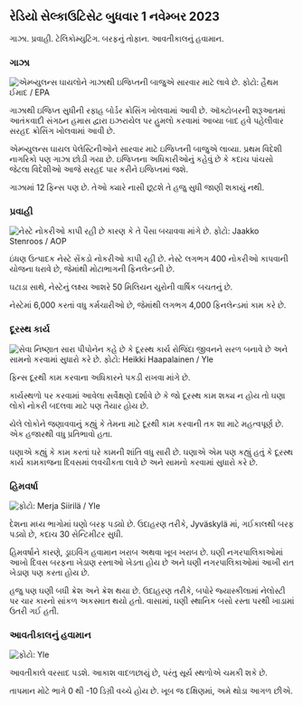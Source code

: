 ## રેડિયો સેલ્કાઉટિસેટ બુધવાર 1 નવેમ્બર 2023

ગાઝા. પ્રવાહી. ટેલિકોમ્યુટિંગ. બરફનું તોફાન. આવતીકાલનું હવામાન.

### ગાઝા

![એમ્બ્યુલન્સ ઘાયલોને ગાઝાથી ઇજિપ્તની બાજુએ સારવાર માટે લાવે છે. ફોટો: હૈથમ ઈમાદ / EPA](https://images.cdn.yle.fi/image/upload/c_crop,h_2821,w_5016,x_0,y_744/ar_1.777777777777777,c_fill,g_faces,h/17_15,h/17_15.q_auto:eco/f_auto/fl_lossy/v1698852282/39-1194530654258b7aaf7a)

ગાઝાથી ઇજિપ્ત સુધીની રફાહ બોર્ડર ક્રોસિંગ ખોલવામાં આવી છે. ઑક્ટોબરની શરૂઆતમાં આતંકવાદી સંગઠન હમાસ દ્વારા ઇઝરાયેલ પર હુમલો કરવામાં આવ્યા બાદ હવે પહેલીવાર સરહદ ક્રોસિંગ ખોલવામાં આવી છે.

એમ્બ્યુલન્સ ઘાયલ પેલેસ્ટિનીઓને સારવાર માટે ઇજિપ્તની બાજુએ લાવ્યા. પ્રથમ વિદેશી નાગરિકો પણ ગાઝા છોડી ગયા છે. ઇજિપ્તના અધિકારીઓનું કહેવું છે કે કદાચ પાંચસો જેટલા વિદેશીઓ આજે સરહદ પાર કરીને ઇજિપ્તમાં જશે.

ગાઝામાં 12 ફિન્સ પણ છે. તેઓ ક્યારે નાસી છૂટશે તે હજુ સુધી જાણી શકાયું નથી.

### પ્રવાહી

![નેસ્ટે નોકરીઓ કાપી રહી છે કારણ કે તે પૈસા બચાવવા માંગે છે. ફોટો: Jaakko Stenroos / AOP](https://images.cdn.yle.fi/image/upload/c_crop,h_2611,w_4643,x_0,y_483/ar_1.777777777777777,c_fill,g_faces,h_10/01/0p0d0q_auto:eco/f_auto/fl_lossy/v1698838481/39-1191437653a0928a0b5b)

ઇંધણ ઉત્પાદક નેસ્ટે સેંકડો નોકરીઓ કાપી રહી છે. નેસ્ટે લગભગ 400 નોકરીઓ કાપવાની યોજના ધરાવે છે, જેમાંથી મોટાભાગની ફિનલેન્ડની છે.

ઘટાડા સાથે, નેસ્ટેનું લક્ષ્ય આશરે 50 મિલિયન યુરોની વાર્ષિક બચતનું છે.

નેસ્ટેમાં 6,000 કરતાં વધુ કર્મચારીઓ છે, જેમાંથી લગભગ 4,000 ફિનલેન્ડમાં કામ કરે છે.

### દૂરસ્થ કાર્ય

![સેવા નિષ્ણાત સારા પીપોનેન કહે છે કે દૂરસ્થ કાર્ય રોજિંદા જીવનને સરળ બનાવે છે અને સામનો કરવામાં સુધારો કરે છે. ફોટો: Heikki Haapalainen / Yle](https://images.cdn.yle.fi/image/upload/c_crop,h_2988,w_5312,x_16,y_569/ar_1.777777777777777,c_fill,g_faces,/6_10/20p_00/0p_0d.q_auto:eco/f_auto/fl_lossy/v1698754242/39-11936826540ed9ea44a0)

ફિન્સ દૂરથી કામ કરવાના અધિકારને પકડી રાખવા માંગે છે.

કાર્યસ્થળો પર કરવામાં આવેલા સર્વેક્ષણો દર્શાવે છે કે જો દૂરસ્થ કામ શક્ય ન હોય તો ઘણા લોકો નોકરી બદલવા માટે પણ તૈયાર હોય છે.

યેલે લોકોને જણાવવાનું કહ્યું કે તેમના માટે દૂરથી કામ કરવાની તક શા માટે મહત્વપૂર્ણ છે. એક હજારથી વધુ પ્રતિભાવો હતા.

ઘણાએ કહ્યું કે કામ કરતાં ઘરે કામની શાંતિ વધુ સારી છે. ઘણાએ એમ પણ કહ્યું હતું કે દૂરસ્થ કાર્ય કામકાજના દિવસમાં લવચીકતા લાવે છે અને સામનો કરવામાં સુધારો કરે છે.

### હિમવર્ષા

![ ફોટો: Merja Siirilä / Yle](https://images.cdn.yle.fi/image/upload/c_crop,h_2265,w_4028,x_0,y_378/ar_1.777777777777777,c_fill,g_faces,/2_10p_01/h.0/q_auto:eco/f_auto/fl_lossy/v1698853993/39-119441665423d86dff6c)

દેશના મધ્ય ભાગોમાં ઘણો બરફ પડ્યો છે. ઉદાહરણ તરીકે, Jyväskylä માં, ગઈકાલથી બરફ પડ્યો છે, કદાચ 30 સેન્ટિમીટર સુધી.

હિમવર્ષાને કારણે, ડ્રાઇવિંગ હવામાન ખરાબ અથવા ખૂબ ખરાબ છે. ઘણી નગરપાલિકાઓમાં આખો દિવસ બરફના ખેડાણ રસ્તાઓ ખેડતા હોય છે અને ઘણી નગરપાલિકાઓમાં આખી રાત ખેડાણ પણ કરતા હોય છે.

હજુ પણ ઘણી બધી ક્રેશ અને ક્રેશ થયા છે. ઉદાહરણ તરીકે, બપોરે જ્યાસ્કીલામાં નેલોસ્ટી પર ચાર કારનો સાંકળ અકસ્માત થયો હતો. વાસામાં, ઘણી સ્થાનિક બસો રસ્તા પરથી ખાડામાં ઉતરી ગઈ હતી.

### આવતીકાલનું હવામાન

![ ફોટો: Yle](https://images.cdn.yle.fi/image/upload/c_crop,h_1080,w_1919,x_0,y_0/ar_1.7777777777777777,c_fill,g_faces,h_675,w/p_1200/1200:eco/f_auto/fl_lossy/v1698848166/39-119453865425d62868a1)

આવતીકાલે વરસાદ પડશે. આકાશ વાદળછાયું છે, પરંતુ સૂર્ય સ્થળોએ ચમકી શકે છે.

તાપમાન મોટે ભાગે 0 થી -10 ડિગ્રી વચ્ચે હોય છે. ખૂબ જ દક્ષિણમાં, અમે થોડા આગળ છીએ.
